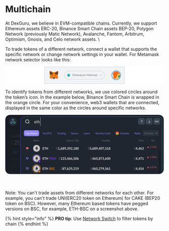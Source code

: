 # Multichain

At DexGuru, we believe in EVM-compatible chains. Currently, we support Ethereum assets ERC-20, Binance Smart Chain assets BEP-20, Polygon Network (previously Matic Network), Avalanche, Fantom, Arbitrum, Optimism, Gnosis, and Celo network assets. \


To trade tokens of a different network, connect a wallet that supports the specific network or change network settings in your wallet. For Metamask network selector looks like this:

![Metamask network selector](<../../.gitbook/assets/Multichain 01.png>)

To identify tokens from different networks, we use colored circles around the token’s icon. In the example below, Binance Smart Chain is wrapped in the orange circle. For your convenience, web3 wallets that are connected, displayed in the same color as the circles around specific networks.&#x20;

![Market Selector identifies BSC network with orange color](<../../.gitbook/assets/Multichain 2.png>)

\
\
Note: You can't trade assets from different networks for each other. For example,  you can't trade UNI(ERC20 token on Ethereum) for CAKE (BEP20 token on BSC). However, many Ethereum based tokens have pegged versions on BSC, for example, ETH-BSC on a screenshot above.



{% hint style="info" %}
**PRO tip**: Use [Network Switch](market-selector/network-switch.md) to filter tokens by chain
{% endhint %}
